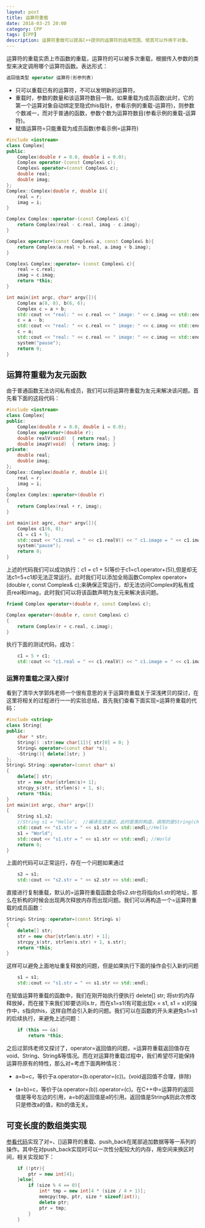 ```yaml
---
layout: post
title: 运算符重载
date: 2018-03-25 20:00
category: CPP
tags: [CPP]
description: 运算符重载可以提高C++提供的运算符的适用范围，使其可以作用于对象。
---
```


运算符的重载实质上市函数的重载，运算符的可以被多次重载，根据传入参数的类型来决定调用哪个运算符函数。表达形式：

```c++
返回值类型 operator 运算符(形参列表)
```

- 只可以重载已有的运算符，不可以发明新的运算符。
-  重载时，参数的数量和该运算符数目一致。如果重载为成员函数(此时，它的第一个运算对象自动绑定至隐式this指针，参看示例的重载-运算符)，则参数个数减一，而对于普通的函数，参数个数为运算符数目(参看示例的重载-运算符)。
- 赋值运算符=只能重载为成员函数(参看示例=运算符)

```c++
#include <iostream>
class Complex{
public:
	Complex(double r = 0.0, double i = 0.0);
	Complex operator-(const Complex& c);
	Complex& operator=(const Complex& c);
	double real;
	double imag;
};
Complex::Complex(double r, double i){
	real = r;
	imag = i;
}

Complex Complex::operator-(const Complex& c){
	return Complex(real - c.real, imag - c.imag);
}

Complex operator+(const Complex& a, const Complex& b){
	return Complex(a.real + b.real, a.imag + b.imag);
}

Complex& Complex::operator= (const Complex& c){
	real = c.real;
	imag = c.imag;
	return *this;
}

int main(int argc, char* argv[]){
	Complex a(8, 8), b(6, 6);
	Complex c = a + b;
	std::cout << "real: " << c.real << " image: " << c.imag << std::endl;  //14,14
	c = a - b;
	std::cout << "real: " << c.real << " image: " << c.imag << std::endl; //2,2
	c = a;
	std::cout << "real: " << c.real << " image: " << c.imag << std::endl; //8,8
	system("pause");
	return 0;
}
```

## 运算符重载为友元函数

由于普通函数无法访问私有成员，我们可以将运算符重载为友元来解决该问题。首先看下面的这段代码：

```C++
#include <iostream>
class Complex{
public:
	Complex(double r = 0.0, double i = 0.0);
	Complex operator+(double r);
	double realV(void)	{ return real; }
	double imagV(void)	{ return imag; }
private:
	double real;
	double imag;
};
Complex::Complex(double r, double i){
	real = r;
	imag = i;
}
Complex Complex::operator+(double r)
{
	return Complex(real + r, imag);
}

int main(int agrc, char* argv[]){
	Complex c1(6, 8);
	c1 = c1 + 5;
	std::cout << "c1.real = " << c1.realV() << " c1.image = " << c1.imagV() << std::endl;	//11,8
	system("pause");
	return 0;
}
```

上述的代码我们可以成功执行：c1 = c1 + 5(等价于c1=c1.operator+(5)),但是却无法c1=5+c1却无法正常运行。此时我们可以添加全局函数Complex operator+(double r, const Complex& c);来确保正常运行，却无法访问Complex的私有成员real和imag，此时我们可以将该函数声明为友元来解决该问题。

```C++
friend Complex operator+(double r, const Complex& c);
```

```C++
Complex operator+(double r, const Complex& c)
{
	return Complex(r + c.real, c.imag);
}
```

执行下面的测试代码，成功：

```C++
	c1 = 5 + c1;
	std::cout << "c1.real = " << c1.realV() << " c1.image = " << c1.imagV() << std::endl;//16,8
```

### 运算符重载之深入探讨

看到了清华大学郭炜老师一个很有意思的关于运算符重载关于深浅拷贝的探讨，在这里将相关的过程进行一一的实验总结，首先我们查看下面实现=运算符重载的代码：

```C++
#include <string>
class String{
public:
	char * str;
	String() :str(new char[1]){ str[0] = 0; }
	String& operator=(const char *s);
	~String(){ delete[]str; }
};
String& String::operator=(const char* s)
{
	delete[] str;
	str = new char[strlen(s)+ 1];
	strcpy_s(str, strlen(s) + 1, s);
	return *this;
}
int main(int argc, char* argv[])
{
	String s1,s2;
    //String s1 = "Hello";	//编译无法通过，此时是类的构造，调用的是String(char*)的构造函数		s1 = "Hello";			//s1.operator=("Hello")
	std::cout << "s1.str = " << s1.str << std::endl;//Hello
	s1 = "World";
	std::cout << "s1.str = " << s1.str << std::endl; //World
	return 0;
}
```

上面的代码可以正常运行，存在一个问题如果通过

```c++
	s2 = s1;
	std::cout << "s2.str = " << s2.str << std::endl;
```

直接进行复制重载，默认的=运算符重载函数会将s2.str也将指向s1.str的地址，那么在析构的时候会出现两次释放内存而出现问题。我们可以再构造一个=运算符重载的成员函数：

```C++
String& String::operator=(const String& s)
{
	delete[] str;
	str = new char[strlen(s.str) + 1];
	strcpy_s(str, strlen(s.str) + 1, s.str);
	return *this;
}
```

这样可以避免上面地址重复释放的问题，但是如果执行下面的操作会引入新的问题

```C++
	s1 = s1;
	std::cout << "s1.str = " << s1.str << std::endl;
```

在赋值运算符重载的函数中，我们在刚开始执行便执行 delete[] str; 将str的内存释放掉，而在接下来我们却要访问s.tr，而在s1=s1(有可能出现x = s1, s1 = x)的操作中，s指向this，这样自然会引入新的问题。我们可以在函数的开头来避免s1=s1的后续执行，来避免上述问题：

```C++
	if (this == &s)
		return *this;
```

之后过郭炜老师又探讨了，operator=返回值的问题，=运算符重载返回值存在void、String、String&等情况。而在对运算符重载过程中，我们希望尽可能保持运算符原有的特性，那么对=考虑下面两种情况：

- a=b=c，等价于a.operator=(b.operator=(c))。(void返回值不合理，排除)

- (a=b)=c，等价于(a.operator=(b)).operator=(c)。在C++中=运算符的返回值是等号左边的引用，a=b的返回值是a的引用。返回值是String&则此次修改只是修改a的值，和b的值无关。


## 可变长度的数组类实现

[参看代码](https://github.com/DepInjoy/BaseHouse/blob/master/CPP/VariableLengthArray.cpp)实现了对=、[]运算符的重载、push_back在尾部追加数据等等一系列的操作。其中在对push_back实现时可以一次性分配较大的内存，用空间来换区时间，相关实现如下：

```C++
	if (!ptr){
		ptr = new int[4];
	}else{
		if (size % 4 == 0){
			int* tmp = new int[4 * (size / 4 + 1)];
			memcpy(tmp, ptr, size * sizeof(int));
			delete ptr;
			ptr = tmp;
		}
	}
```





